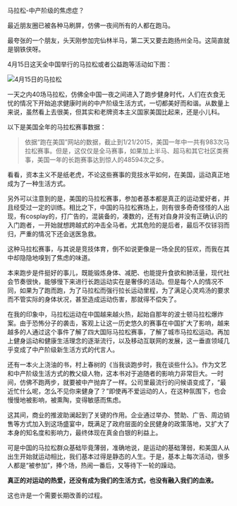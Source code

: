 马拉松-中产阶级的焦虑症？

最近朋友圈已被各种马刷屏，仿佛一夜间所有的人都在跑马。

最夸张的一个朋友，头天刚参加完仙林半马，第二天又要去跑扬州全马。这简直就是钢铁侠呀。

4月15日这天全中国举行的马拉松或者公益跑等活动如下图：

![4月15日的马拉松](https://pan.baidu.com/s/1W31aHkfOj3m4wQFLEJWKMg)

一天之内40场马拉松，仿佛全中国一夜之间进入了跑步健身时代，人们在衣食无忧的情况下开始追求健康时尚的中产阶级生活方式，一切都美好而和谐。从数量上来说，虽然看上去很美，但其实和老牌资本主义国家美国比起来，还是小儿科。

以下是美国全年的马拉松赛事数据：

> 依据“跑在美国”网站的数据，截止到1/21/2015，美国一年中一共有983次马拉松赛事。但是，这仅仅是全马赛事，如果加上半马、超马和其它社区类赛事，美国一年的长跑赛事达到惊人的48594次之多。

看看，资本主义不是纸老虎，不论这些赛事的竞技水平如何，在美国，运动真正地成为了一种生活方式。

另外可以注意到的是，美国的马拉松赛事，参加者基本都是真正的运动爱好者，并且经受过一定的训练。相比之下，中国的马拉松赛场上，则有很多奇奇怪怪的人出现，有cosplay的，打广告的，混装备的，凑数的，还有对自身并没有正确认识的入门跑者，一开始就想跨越式的冲击全马者。尤其危险的是后者，最后不仅铩羽而归，严重的情况下还会送医急救。

这种马拉松赛事，与其说是竞技体育，倒不如说更像是一场全民的狂欢，而我在其中却隐隐地嗅到了焦虑的味道。

本来跑步是件挺好的事儿，既能锻炼身体、减肥、也能提升食欲和肺活量，现代社会节奏很快，能够慢下来进行长跑运动实在是奢侈的活动。但是每个人的情况不同，如果为了跑而跑，为了马拉松而强行拉长运动里程，为了满足心灵鸡汤的要求而不管实际的身体状况，甚至造成运动伤害，那就得不偿失了。

在我的印象中，马拉松运动在中国越来越火热，起始自那年的波士顿马拉松爆炸案。由于恐怖分子的袭击，客观上让这一历史悠久的赛事在中国扩大了影响，越来越多的人通过这个事件了解了四大国际马拉松赛事，了解了城市马拉松运动。再加上健身运动和健康生活理念的逐渐流行，以及移动互联网的发展，这一垂直领域几乎变成了中产阶级新生活方式的代言人。

还有一本火上浇油的书，村上春树的《当我谈跑步时，我在谈些什么》。作为文艺和中产阶级生活方式的教父级人物，这本书对于追随者的影响力非常巨大。一时间，仿佛不跑两步，就要被中产抛弃了一样。公司里最流行的问候语变成了，“最近忙什么呢，怎么不见你来健身了？”即使再不爱运动的人，在这种氛围下，也会慢慢地被影响，被熏陶，变得敏感而焦虑。

这其间，商业的推波助澜起到了关键的作用。企业通过举办、赞助、广告、周边销售等方式加入到这场盛宴中，既满足了政府层面的全民健身的政策落地，又扩大了本身的知名度和影响力，最终体现在真金白银的利益上。

可是中国的马拉松群众基础毕竟薄弱，准确地说，是运动的基础薄弱，和美国人从出生开始就运动相比，我们基本过得是静态的人生。于是，基本上每次活动，很多人都是“被参加”，捧个场，热闹一番后，又等待下一轮的躁动。

**真正的对运动的热爱，还没有成为我们的生活方式，也没有融入我们的血液。**

这也许是一个需要长期改善的过程。